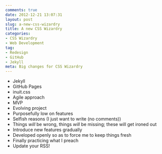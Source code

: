 ```yaml
---
comments: true
date: 2012-12-21 13:07:31
layout: post
slug: a-new-css-wizardry
title: A new CSS Wizardry
categories:
- CSS Wizardry
- Web Development
tag:
- Redesign
- GitHub
- Jekyll
meta: Big changes for CSS Wizardry
---
```


* Jekyll
* GitHub Pages
* inuit.css
* Agile approach
* MVP
* Evolving project
* Purposefully low on features
* Selfish reasons (I just want to write (no comments))
* Things _will_ be wrong, things _will_ be missing; these will get ironed out
* Introduce new features gradually
* Developed openly so as to force me to keep things fresh
* Finally practicing what I preach
* Update your RSS!
